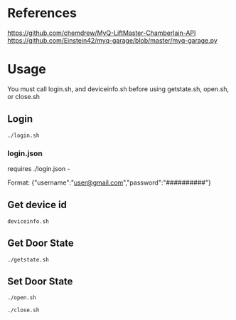 

# References

https://github.com/chemdrew/MyQ-LiftMaster-Chamberlain-API
https://github.com/Einstein42/myq-garage/blob/master/myq-garage.py


# Usage

You must call login.sh, and deviceinfo.sh before using getstate.sh, open.sh, or close.sh

## Login

    ./login.sh

### login.json

requires ./login.json - 

Format:
    {"username":"user@gmail.com","password":"##########"}

## Get device id

    deviceinfo.sh


## Get Door State

    ./getstate.sh

## Set Door State

    ./open.sh

    ./close.sh


